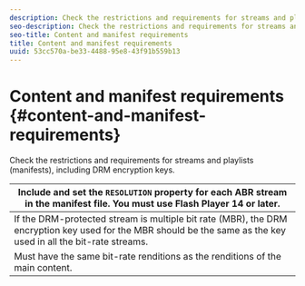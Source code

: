 ```yaml
---
description: Check the restrictions and requirements for streams and playlists (manifests), including DRM encryption keys.
seo-description: Check the restrictions and requirements for streams and playlists (manifests), including DRM encryption keys.
seo-title: Content and manifest requirements
title: Content and manifest requirements
uuid: 53cc570a-be33-4488-95e8-43f91b559b13
---
```


# Content and manifest requirements {#content-and-manifest-requirements}

Check the restrictions and requirements for streams and playlists (manifests), including DRM encryption keys.

| Include and set the `RESOLUTION` property for each ABR stream in the manifest file. You must use Flash Player 14 or later. |
|---|
|  If the DRM-protected stream is multiple bit rate (MBR), the DRM encryption key used for the MBR should be the same as the key used in all the bit-rate streams.  |
|  Must have the same bit-rate renditions as the renditions of the main content.  |